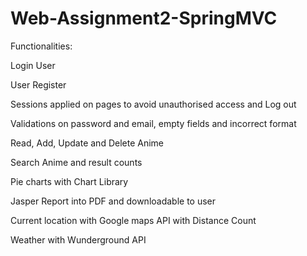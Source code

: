 # Web-Assignment2-SpringMVC

Functionalities:

Login User

User Register

Sessions applied on pages to avoid unauthorised access and Log out 

Validations on password and email, empty fields and incorrect format

Read, Add, Update and Delete Anime

Search Anime and result counts

Pie charts with Chart Library

Jasper Report into PDF and downloadable to user

Current location with Google maps API with Distance Count

Weather with Wunderground API


